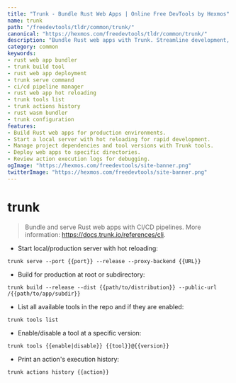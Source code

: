 ```yaml
---
title: "Trunk - Bundle Rust Web Apps | Online Free DevTools by Hexmos"
name: trunk
path: "/freedevtools/tldr/common/trunk/"
canonical: "https://hexmos.com/freedevtools/tldr/common/trunk/"
description: "Bundle Rust web apps with Trunk. Streamline development, build for production, and manage tools with ease. Free online tool, no registration required."
category: common
keywords:
- rust web app bundler
- trunk build tool
- rust web app deployment
- trunk serve command
- ci/cd pipeline manager
- rust web app hot reloading
- trunk tools list
- trunk actions history
- rust wasm bundler
- trunk configuration
features:
- Build Rust web apps for production environments.
- Start a local server with hot reloading for rapid development.
- Manage project dependencies and tool versions with Trunk tools.
- Deploy web apps to specific directories.
- Review action execution logs for debugging.
ogImage: "https://hexmos.com/freedevtools/site-banner.png"
twitterImage: "https://hexmos.com/freedevtools/site-banner.png"
---
```


# trunk

> Bundle and serve Rust web apps with CI/CD pipelines.
> More information: <https://docs.trunk.io/references/cli>.

- Start local/production server with hot reloading:

`trunk serve --port {{port}} --release --proxy-backend {{URL}}`

- Build for production at root or subdirectory:

`trunk build --release --dist {{path/to/distribution}} --public-url /{{path/to/app/subdir}}`

- List all available tools in the repo and if they are enabled:

`trunk tools list`

- Enable/disable a tool at a specific version:

`trunk tools {{enable|disable}} {{tool}}@{{version}}`

- Print an action's execution history:

`trunk actions history {{action}}`
